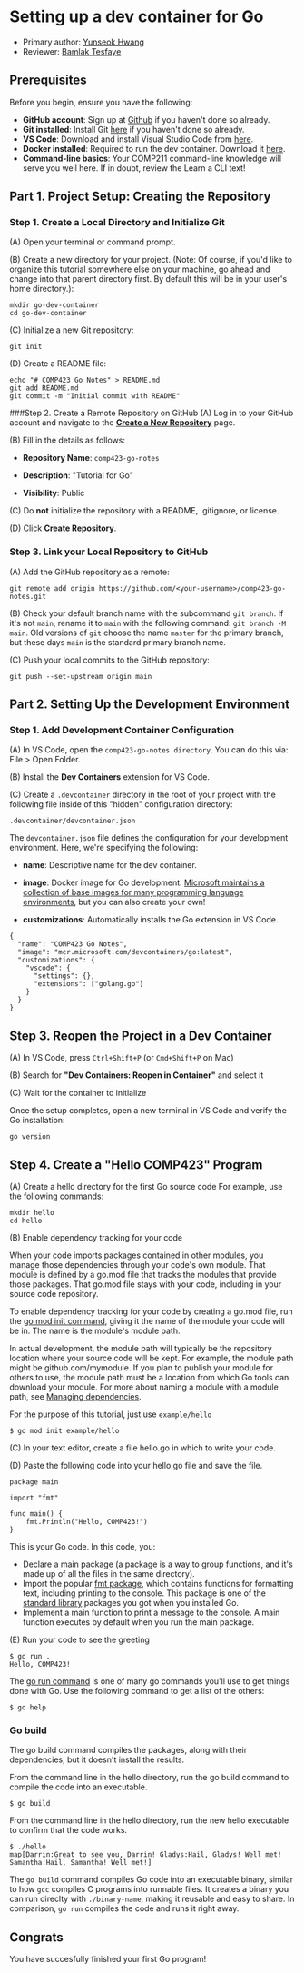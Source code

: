 # Setting up a dev container for Go

* Primary author: [Yunseok Hwang](https://github.com/yunseok19)
* Reviewer: [Bamlak Tesfaye](https://github.com/bamlak363)

## **Prerequisites**
Before you begin, ensure you have the following:

- **GitHub account**: Sign up at [Github](https://github.com/) if you haven't done so already.
- **Git installed**: Install Git [here](https://git-scm.com/) if you haven't done so already.
- **VS Code**: Download and install Visual Studio Code from [here](https://code.visualstudio.com/).
- **Docker installed**: Required to run the dev container. Download it [here](https://www.docker.com/).
- **Command-line basics**: Your COMP211 command-line knowledge will serve you well here. If in doubt, review the Learn a CLI text!
## **Part 1. Project Setup: Creating the Repository**
### Step 1. Create a Local Directory and Initialize Git
(A) Open your terminal or command prompt.

(B) Create a new directory for your project. (Note: Of course, if you'd like to organize this tutorial somewhere else on your machine, go ahead and change into that parent directory first. By default this will be in your user's home directory.):
```
mkdir go-dev-container
cd go-dev-container
```
(C) Initialize a new Git repository:
```
git init
```
(D) Create a README file:
```
echo "# COMP423 Go Notes" > README.md
git add README.md
git commit -m "Initial commit with README"
```
###Step 2. Create a Remote Repository on GitHub
(A) Log in to your GitHub account and navigate to the [**Create a New Repository**](https://github.com/new) page.

(B) Fill in the details as follows:

- **Repository Name**: `comp423-go-notes`

- **Description**: "Tutorial for Go"

- **Visibility**: Public

(C) Do **not** initialize the repository with a README, .gitignore, or license.

(D) Click **Create Repository**.
### Step 3. Link your Local Repository to GitHub
(A) Add the GitHub repository as a remote:
```
git remote add origin https://github.com/<your-username>/comp423-go-notes.git
```
(B) Check your default branch name with the subcommand `git branch`. If it's not `main`, rename it to `main` with the following command: `git branch -M main`. Old versions of `git` choose the name `master` for the primary branch, but these days `main` is the standard primary branch name.

(C) Push your local commits to the GitHub repository:
```
git push --set-upstream origin main
```
## **Part 2. Setting Up the Development Environment**
### Step 1. Add Development Container Configuration
(A) In VS Code, open the `comp423-go-notes directory`. You can do this via: File > Open Folder.

(B) Install the **Dev Containers** extension for VS Code.

(C) Create a `.devcontainer` directory in the root of your project with the following file inside of this "hidden" configuration directory:
```
.devcontainer/devcontainer.json
```
The `devcontainer.json` file defines the configuration for your development environment. Here, we're specifying the following:

- **name**: Descriptive name for the dev container.

- **image**:  Docker image for Go development. [Microsoft maintains a collection of base images for many programming language environments](https://hub.docker.com/r/microsoft/vscode-devcontainers), but you can also create your own!

- **customizations**: Automatically installs the Go extension in VS Code.
```
{
  "name": "COMP423 Go Notes",
  "image": "mcr.microsoft.com/devcontainers/go:latest",
  "customizations": {
    "vscode": {
      "settings": {},
      "extensions": ["golang.go"]
    }
  }
}
```
## **Step 3. Reopen the Project in a Dev Container**
(A) In VS Code, press `Ctrl+Shift+P` (or `Cmd+Shift+P` on Mac)

(B) Search for **"Dev Containers: Reopen in Container"** and select it

(C) Wait for the container to initialize

Once the setup completes, open a new terminal in VS Code and verify the Go installation:
```
go version 
```
## **Step 4. Create a "Hello COMP423" Program**
(A) Create a hello directory for the first Go source code
For example, use the following commands:
```
mkdir hello
cd hello
```
(B) Enable dependency tracking for your code

When your code imports packages contained in other modules, you manage those dependencies through your code's own module. That module is defined by a go.mod file that tracks the modules that provide those packages. That go.mod file stays with your code, including in your source code repository.

To enable dependency tracking for your code by creating a go.mod file, run the [go mod init command](https://go.dev/ref/mod#go-mod-init), giving it the name of the module your code will be in. The name is the module's module path.

In actual development, the module path will typically be the repository location where your source code will be kept. For example, the module path might be github.com/mymodule. If you plan to publish your module for others to use, the module path must be a location from which Go tools can download your module. For more about naming a module with a module path, see [Managing dependencies](https://go.dev/doc/modules/managing-dependencies#naming_module).

For the purpose of this tutorial, just use `example/hello`
```
$ go mod init example/hello
```
(C) In your text editor, create a file hello.go in which to write your code.

(D) Paste the following code into your hello.go file and save the file.
```
package main

import "fmt"

func main() {
    fmt.Println("Hello, COMP423!")
}
```
This is your Go code. In this code, you:

- Declare a main package (a package is a way to group functions, and it's made up of all the files in the same directory).
- Import the popular [fmt package](https://pkg.go.dev/fmt), which contains functions for formatting text, including printing to the console. This package is one of the [standard library](https://pkg.go.dev/std) packages you got when you installed Go.
- Implement a main function to print a message to the console. A main function executes by default when you run the main package.

(E) Run your code to see the greeting
```
$ go run .
Hello, COMP423!
```
The [go run command](https://go.dev/cmd/go/#hdr-Compile_and_run_Go_program) is one of many go commands you'll use to get things done with Go. Use the following command to get a list of the others:
```
$ go help
```
### Go build
The go build command compiles the packages, along with their dependencies, but it doesn't install the results.

From the command line in the hello directory, run the go build command to compile the code into an executable.

`$ go build`

From the command line in the hello directory, run the new hello executable to confirm that the code works.
```
$ ./hello
map[Darrin:Great to see you, Darrin! Gladys:Hail, Gladys! Well met! Samantha:Hail, Samantha! Well met!]
```

The `go build` command compiles Go code into an executable binary, similar to how `gcc` compiles C programs into runnable files. It creates a binary you can run direclty with `./binary-name`, making it reusable and easy to share. In comparison, `go run` compiles the code and runs it right away.

## **Congrats**
You have succesfully finished your first Go program!